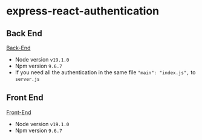 # express-react-authentication

## Back End

[Back-End](express-backend/BACKEND.md)

* Node version `v19.1.0`
* Npm version `9.6.7`
* If you need all the authentication in the same file `"main": "index.js",` to `server.js`

## Front End

[Front-End](react-frontend/FRONTEND.md)

* Node version `v19.1.0`
* Npm version `9.6.7`